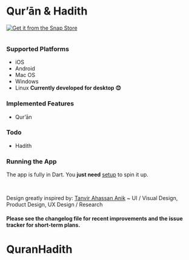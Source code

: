 # Qur’ān & Hadith

[![Get it from the Snap Store](https://snapcraft.io/static/images/badges/en/snap-store-white.svg)](https://snapcraft.io/quran-hadith)

```Qur’ān Hadith is an Online Islamic application with fashion interface, smooth performance and more features to sharpens your focus on what you are reading or listening.
```

### Supported Platforms
- iOS
- Android
- Mac OS
- Windows
- Linux
**Currently developed for desktop 😊️**

### Implemented Features

* Qur’ān

### Todo

* Hadith

### Running the App

The app is fully in Dart. You **just need** [setup](https://flutter.dev) to spin it up.

<br>

Design greatly inspired by: [Tanvir Ahassan Anik](https://dribbble.com/shots/14241258-Islamic-Web-App-Concept) ~ UI / Visual Design, Product Design, UX Design / Research


#### Please see the changelog file for recent improvements and the issue tracker for short-term plans.

# QuranHadith
